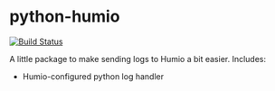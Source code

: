 # python-humio

[![Build Status](https://dsbcp.visualstudio.com/automation-coe/_apis/build/status/dsb-automation.python-humio?branchName=master)](https://dsbcp.visualstudio.com/automation-coe/_build/latest?definitionId=51)

A little package to make sending logs to Humio a bit easier. Includes:

- Humio-configured python log handler
